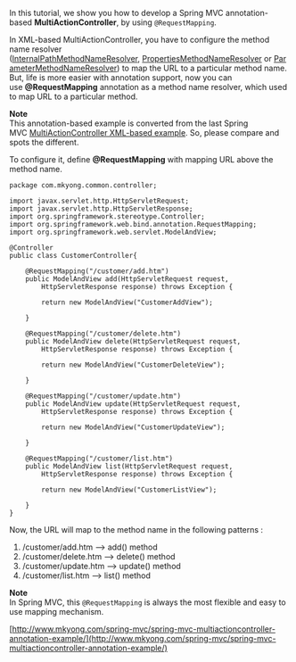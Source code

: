 In this tutorial, we show you how to develop a Spring MVC annotation-based **MultiActionController**, by using `@RequestMapping`.

In XML-based MultiActionController, you have to configure the method name resolver ([InternalPathMethodNameResolver](http://www.mkyong.com/spring-mvc/spring-mvc-multiactioncontroller-example/), [PropertiesMethodNameResolver](http://www.mkyong.com/spring-mvc/spring-mvc-propertiesmethodnameresolver-example/) or [ParameterMethodNameResolver](http://www.mkyong.com/spring-mvc/spring-mvc-parametermethodnameresolver-example/)) to map the URL to a particular method name. But, life is more easier with annotation support, now you can use **@RequestMapping** annotation as a method name resolver, which used to map URL to a particular method.

**Note**  
This annotation-based example is converted from the last Spring MVC [MultiActionController XML-based example](http://www.mkyong.com/spring-mvc/spring-mvc-multiactioncontroller-example/). So, please compare and spots the different.

To configure it, define **@RequestMapping** with mapping URL above the method name.

    package com.mkyong.common.controller;

    import javax.servlet.http.HttpServletRequest;
    import javax.servlet.http.HttpServletResponse;
    import org.springframework.stereotype.Controller;
    import org.springframework.web.bind.annotation.RequestMapping;
    import org.springframework.web.servlet.ModelAndView;

    @Controller
    public class CustomerController{

    	@RequestMapping("/customer/add.htm")
    	public ModelAndView add(HttpServletRequest request,
    		HttpServletResponse response) throws Exception {

    		return new ModelAndView("CustomerAddView");

    	}

    	@RequestMapping("/customer/delete.htm")
    	public ModelAndView delete(HttpServletRequest request,
    		HttpServletResponse response) throws Exception {

    		return new ModelAndView("CustomerDeleteView");

    	}

    	@RequestMapping("/customer/update.htm")
    	public ModelAndView update(HttpServletRequest request,
    		HttpServletResponse response) throws Exception {

    		return new ModelAndView("CustomerUpdateView");

    	}

    	@RequestMapping("/customer/list.htm")
    	public ModelAndView list(HttpServletRequest request,
    		HttpServletResponse response) throws Exception {

    		return new ModelAndView("CustomerListView");

    	}
    }

Now, the URL will map to the method name in the following patterns :

1.  /customer/add.htm –> add() method
2.  /customer/delete.htm –> delete() method
3.  /customer/update.htm –> update() method
4.  /customer/list.htm –> list() method

**Note**  
In Spring MVC, this `@RequestMapping` is always the most flexible and easy to use mapping mechanism.

[http://www.mkyong.com/spring-mvc/spring-mvc-multiactioncontroller-annotation-example/](http://www.mkyong.com/spring-mvc/spring-mvc-multiactioncontroller-annotation-example/)
